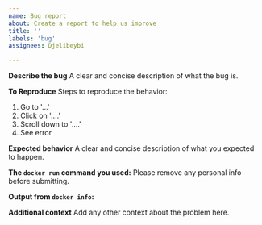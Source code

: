 ```yaml
---
name: Bug report
about: Create a report to help us improve
title: ''
labels: 'bug'
assignees: Djelibeybi

---
```


**Describe the bug**
A clear and concise description of what the bug is.

**To Reproduce**
Steps to reproduce the behavior:

1. Go to '...'
2. Click on '....'
3. Scroll down to '....'
4. See error

**Expected behavior**
A clear and concise description of what you expected to happen.

**The `docker run` command you used:**
Please remove any personal info before submitting.

**Output from `docker info`:**

**Additional context**
Add any other context about the problem here.
